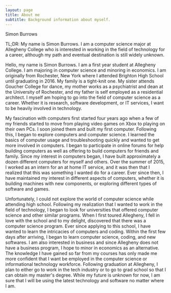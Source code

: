```yaml
---
layout: page
title: About me
subtitle: Background information about myself.
---
```

Simon Burrows

TL;DR: My name is Simon Burrows. I am a computer science major at Allegheny College who is interested in working in the field of technology for a career, although my path and eventual destination is still widely unknown.

Hello, my name is Simon Burrows. I am a first year student at Allegheny College. I am majoring in computer science and minoring in economics. I am originally from Rochester, New York where I attended Brighton High School until graduating in 2016. My family is a tight-knit one. My sister attends Goucher College for dance, my mother works as a psychiatrist and dean at the University of Rochester, and my father is self employed as a residential architect. I myself am hoping to go into the field of computer science as a career. Whether it is research, software development, or IT services, I want to be heavily involved in technology.

My fascination with computers first started four years ago when a few of my friends started to move from playing video games on Xbox to playing on their own PCs. I soon joined them and built my first computer. Following this, I began to explore computers and computer science. I learned the basics of computer usage and troubleshooting quickly and wanted to get more involved in computers. I began to participate in online forums for help building computers as well as offering to build computers for friends and family. Since my interest in computers began, I have built approximately a dozen different computers for myself and others. Over the summer of 2015, I worked as an intern for an at home IT service, and it was then that I realized that this was something I wanted do for a career. Ever since then, I have maintained my interest in different aspects of computers, whether it is building machines with new components, or exploring different types of software and games.

Unfortunately, I could not explore the world of computer science while attending high school. Following my realization that I wanted to work in the field of technology, I began to look for universities that offered computer science and other similar programs. When I first toured Allegheny, I fell in love with the school and to my delight, discovered that there was a computer science program. Ever since applying to this school, I have wanted to learn the intricacies of computers and coding. Within the first few days after arriving, I began to learn computer science, coding, and new softwares. I am also interested in business and since Allegheny does not have a business program, I hope to minor in economics as an alternative. The knowledge I have gained so far from my courses has only made me more confident that I want be employed in the computer science or informational technology workforce. Following graduation at Allegheny, I plan to either go to work in the tech industry or to go to grad school so that I can obtain my master's degree. While my future is unknown for now, I am sure that I will be using the latest technology and software no matter where I am.
